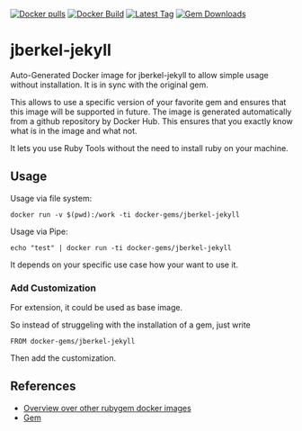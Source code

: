 [![Docker pulls](https://img.shields.io/docker/pulls/rubygem/jberkel-jekyll.svg)](https://hub.docker.com/r/rubygem/jberkel-jekyll/)
[![Docker Build](https://img.shields.io/docker/automated/rubygem/jberkel-jekyll.svg)](https://hub.docker.com/r/rubygem/jberkel-jekyll/)
[![Latest Tag](https://img.shields.io/github/tag/docker-rubygem/jberkel-jekyll.svg)](https://hub.docker.com/r/rubygem/jberkel-jekyll/)
[![Gem Downloads](https://img.shields.io/gem/dt/jberkel-jekyll.svg)](https://rubygems.org/gems/jberkel-jekyll/)
# jberkel-jekyll

Auto-Generated Docker image for jberkel-jekyll to allow simple usage without installation.
It is in sync with the original gem.

This allows to use a specific version of your favorite gem and ensures that this image will be supported in future.
The image is generated automatically from a github repository by Docker Hub.
This ensures that you exactly know what is in the image and what not.

It lets you use Ruby Tools without the need to install ruby on your machine.

## Usage

Usage via file system:

`docker run -v $(pwd):/work -ti docker-gems/jberkel-jekyll`

Usage via Pipe:

`echo "test" | docker run -ti docker-gems/jberkel-jekyll`

It depends on your specific use case how your want to use it.

### Add Customization

For extension, it could be used as base image.

So instead of struggeling with the installation of a gem, just write

`FROM docker-gems/jberkel-jekyll`

Then add the customization.

## References

 - [Overview over other rubygem docker images](https://github.com/thinkbot/docker-rubygem)
 - [Gem](https://rubygems.org/gems/jberkel-jekyll/)
